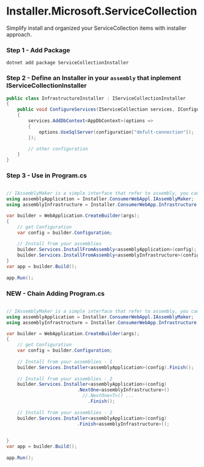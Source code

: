 # Installer.Microsoft.ServiceCollection

Simplify install and organized your ServiceCollection items with installer approach.


### Step 1 - Add Package

```nuget
dotnet add package ServiceCollectionInstaller
```

 

### Step 2 - Define an Installer in your `assembly` that inplement IServiceCollectionInstaller

```csharp
public class InfrastructureInstaller : IServiceCollectionInstaller
{
    public void ConfigureServices(IServiceCollection services, IConfiguration configuration)
    {
        services.AddDbContext<AppDbContext>(options =>
        {
            options.UseSqlServer(configuration["defult-connection"]);
        });

        // other configuration
    }
}
```

### Step 3 - Use in Program.cs
```csharp

// IAssemblyMaker is a simple interface that refer to assembly, you can use another type
using assemblyApplication = Installer.ConsumerWebAppl.IAssemblyMaker;
using assemblyInfrastructure = Installer.ConsumerWebApp.Infrastructure.IAssemblyMaker;

var builder = WebApplication.CreateBuilder(args);
{
    // get Configuration
    var config = builder.Configuration;
    
    // Install from your assemblies
    builder.Services.InstallFromAssembly<assemblyApplication>(config);
    builder.Services.InstallFromAssembly<assemblyInfrastructure>(config);
}
var app = builder.Build();
 
app.Run();
```


### NEW - Chain Adding Program.cs
```csharp

// IAssemblyMaker is a simple interface that refer to assembly, you can use another type
using assemblyApplication = Installer.ConsumerWebAppl.IAssemblyMaker;
using assemblyInfrastructure = Installer.ConsumerWebApp.Infrastructure.IAssemblyMaker;

var builder = WebApplication.CreateBuilder(args);
{
    // get Configuration
    var config = builder.Configuration;
    
    // Install from your assemblies - 1
    builder.Services.Installer<assemblyApplication>(config).Finish();
    
    // Install from your assemblies - 2
    builder.Services.Installer<assemblyApplication>(config)
                          .NextOne<assemblyInfrastructure>()
                            //.NextOne<T>() ...
                              .Finish();
    
    // Install from your assemblies - 2
    builder.Services.Installer<assemblyApplication>(config)
                          .Finish<assemblyInfrastructure>();
    
    
}
var app = builder.Build();
 
app.Run();
```
